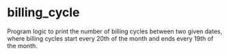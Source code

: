 # billing_cycle
Program logic to print the number of billing cycles between two given dates, where billing cycles start every 20th of the month and ends every 19th of the month. 
